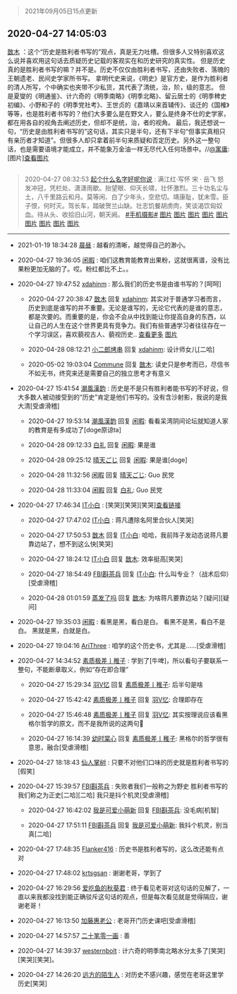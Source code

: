 > 2021年09月05日15点更新
<link rel="stylesheet" href="https://cdn.jsdelivr.net/gh/taotie6/sampleJSON@main/css/photo_show.css">


 ## 2020-04-27 14:05:03 

 [㪚木](https://www.coolapk.com/feed/18386152?shareKey=ZjFjNTk2NWJjN2NmNjEzMTc1NDc~) ：这个“历史是胜利者书写的”观点，真是无力吐槽。但很多人又特别喜欢这么说并喜欢用这句话去质疑历史记载的客观实在和历史研究的真实性。
但是历史真的是胜利者书写的嘛？并不是。历史不仅仅由胜利者书写，还由失败者、落魄的王朝遗老、民间史学家所书写。
拿明代史来说，《明史》是官方史<!--break-->，是作为胜利者的清人所写，个中确实也夹带不少私货，其代表了清统，治，阶，级的意志。
但是夏燮的《明通鉴》、计六奇的《明季南略》《明季北略》、留云居士的《明季稗史初编》、小野和子的《明季党社考》、王世贞的《嘉靖以来首辅传》、谈迁的《国榷》等等，也是胜利者书写的？他们大多要么是在野文人，要么是终身不仕的史学家，都在用各自的视角去阐述历史，但却不是统，治，者的视角。
最后，我还想说一句，“历史是由胜利者书写的”这句话，其实只是半句，还有下半句“但事实真相只有亲历者才知道”。但很多人却只拿着前半句来质疑和否定历史。另外这一整句话，也是需要语境才能成立，并不能象万金油一样无尽代入任何场景中。//<a class="feed-link-uname" href="/u/寓庸">@寓庸</a>:[图片]<a class="feed-forward-pic" href="http://image.coolapk.com/feed/2020/0427/13/1081091_01aaad52_6207_043@1440x1284.jpeg">查看图片</a> 

<div class="album">
<img class="img-item" src="" />
</div>

> 2020-04-27 08:32:53 
> [起个什么名字好呢你说](https://www.coolapk.com/feed/18378183?shareKey=YTg4YjBhMTYwMTI5NjEzMTc1NDc~) : 满江红·写怀 宋 · 岳飞 怒发冲冠，凭栏处、潇潇雨歇。抬望眼、仰天长啸，壮怀激烈。三十功名尘与土，八千里路云和月。莫等闲、白了少年头，空悲切。靖康耻，犹未雪。臣子恨，何时灭。驾长车，踏破贺兰山缺。壮志饥餐胡虏肉，笑谈渴饮匈奴血。待从头、收拾旧山河，朝天阙。 <a class="feed-link-tag" href="/t/手机摄影?type=0">#手机摄影#</a> 
[图片](http://image.coolapk.com/feed/2020/0427/08/1503909_63a02e2f_7327_7907@3328x2490.jpeg)
[图片](http://image.coolapk.com/feed/2020/0427/08/1503909_b20494d4_7327_792@3328x2490.jpeg)
[图片](http://image.coolapk.com/feed/2020/0427/08/1503909_d96b6cef_7327_7913@2490x3328.jpeg)
[图片](http://image.coolapk.com/feed/2020/0427/08/1503909_1a3a51fd_7327_7909@2490x3328.jpeg)
[图片](http://image.coolapk.com/feed/2020/0427/08/1503909_cae48b0d_7327_7922@2490x3328.jpeg)
[图片](http://image.coolapk.com/feed/2020/0427/08/1503909_06eeb567_7327_7915@2490x3328.jpeg)
[图片](http://image.coolapk.com/feed/2020/0427/08/1503909_41084306_7327_7917@3328x2490.jpeg)
[图片](http://image.coolapk.com/feed/2020/0427/08/1503909_c6c5b831_7327_7911@2490x3328.jpeg)
[图片](http://image.coolapk.com/feed/2020/0427/08/1503909_9946f855_7571_9829@2490x3328.jpeg)

 ------- 

- 2021-01-19 18:34:28 [晨昼](uid=2102551) : 越看的清晰，越觉得自己的渺小。 

- 2020-04-27 19:36:05 [闲暇](uid=2113212) : 咱们这教育能教育出果粉，这就很离谱，没有比果粉更加无脑的了。哎。粉红都比不上。。 

- 2020-04-27 19:47:52 [xdahinm](uid=778338) : 那么我们的历史书是由谁书写的？[呵呵] 

    - 2020-04-27 20:38:47 [㪚木](uid=1081091) 回复 [xdahinm](uid=778338): 其实对于普通学习者而言，历史到底是谁写的并不重要。无论是谁写的，无论它代表的是谁的意志，都是次要的。而重要的是，你会不会从中找到能让你提高自身的东西，以让自己的人生在这个世界更具有竞争力。我们有些普通学习者往往存在一个学习误区，喜欢藐视古人、藐视历史.. <a href="/feed/replyList?id=127181919">查看更多</a> [图片](http://image.coolapk.com/feed/2019/0507/23/1081091_4568_9135@350x195.gif)

    - 2020-04-28 08:12:21 [小二郎烤串](uid=1028062) 回复 [xdahinm](uid=778338): 设计师女儿[二哈] 

    - 2020-05-02 19:03:04 [Commune](uid=1309170) 回复 [㪚木](uid=1081091): 读史只是参考而已，尽信书不如无书，终究来还是需要自己的独立思考才有意义 

- 2020-04-27 15:41:54 [潮風漢韵](uid=1058691) : 历史是不是只有胜利者能书写的不好说，但大多数人被动接受到的“历史”肯定是他们书写的。没有含沙射影，我说的是我大清[受虐滑稽] 

    - 2020-04-27 19:53:14 [潮風漢韵](uid=1058691) 回复 [闲暇](uid=2113212): 看看呆湾阴间论坛就知道人家的教育是有多成功了[doge原谅ta] 

    - 2020-04-28 09:12:33 [白礼](uid=1528397) 回复 [闲暇](uid=2113212): 果是谁 

    - 2020-04-28 09:25:12 [晴天ごじ](uid=3288698) 回复 [闲暇](uid=2113212): 果是谁[doge] 

    - 2020-04-28 11:32:56 [闲暇](uid=2113212) 回复 [晴天ごじ](uid=3288698): Guo 民党 

    - 2020-04-28 11:33:04 [闲暇](uid=2113212) 回复 [白礼](uid=1528397): Guo 民党 

- 2020-04-27 17:46:34 [IT小白](uid=1002886) : [笑哭][笑哭][笑哭]<a class="feed-link-url" href="https://cj.sina.cn/article/norm_detail?url=https://tech.sina.com.cn/i/2020-04-27/doc-iircuyvi0094675.shtml" title="https://cj.sina.cn/article/norm_detail?url=https://tech.sina.com.cn/i/2020-04-27/doc-iircuyvi0094675.shtml" target="_blank" rel="nofollow">查看链接</a> 

    - 2020-04-27 17:47:02 [IT小白](uid=1002886) : 蒋凡遭除名阿里合伙人[笑哭] 

    - 2020-04-27 17:50:53 [㪚木](uid=1081091) 回复 [IT小白](uid=1002886): 哈哈，我前阵子发动态说蒋凡要靠边站了，想不到这么快[笑哭] 

    - 2020-04-27 18:24:12 [IT小白](uid=1002886) 回复 [㪚木](uid=1081091): 效率挺高[笑哭] 

    - 2020-04-27 18:54:49 [FBI斟茶兵](uid=2990798) 回复 [IT小白](uid=1002886): 什么叫专业？（战术后仰）[受虐滑稽] 

    - 2020-04-28 01:01:59 [蒸发了吗](uid=1621333) 回复 [㪚木](uid=1081091): 为啥蒋凡要靠边站？[疑问][疑问] 

- 2020-04-27 19:35:03 [闲暇](uid=2113212) : 看黑是黑，看白是白。
看黑不是黑，看白不是白。
黑就是黑，白就是白。 

- 2020-04-27 19:04:16 [AriThree](uid=1560115) : 咱学的这个历史书，尤其是……[受虐滑稽] 

- 2020-04-27 14:34:52 [素质极差丨稚子](uid=2773473) : 学到了[牛啤]，所以看句子要联系一整句，不能断章取义，例如“存在即合理” 

    - 2020-04-27 15:29:34 [羽V忆](uid=1291531) 回复 [素质极差丨稚子](uid=2773473): 后半句是啥 

    - 2020-04-27 15:42:42 [素质极差丨稚子](uid=2773473) 回复 [羽V忆](uid=1291531): 合理即存在 

    - 2020-04-27 15:46:48 [素质极差丨稚子](uid=2773473) 回复 [羽V忆](uid=1291531): 其实按理说应该看黑格尔哲学的原文，而不是我所说的这两句🙏 

    - 2020-04-27 16:14:39 [幼时棠心](uid=1017379) 回复 [素质极差丨稚子](uid=2773473): 黑格尔的哲学很有意思，融合[受虐滑稽] 

- 2020-04-27 18:18:43 [仙人掌树](uid=3210433) : 只要不对他们口味的历史就是胜利者书写的[假笑] 

- 2020-04-27 15:39:57 [FBI斟茶兵](uid=2990798) : 失败者我们一般称之为野史
胜利者书写的我们称之为正史[二哈][二哈]
我只是抖个机灵[受虐滑稽] 

    - 2020-04-27 16:42:02 [我是可爱小萌新](uid=2909123) 回复 [FBI斟茶兵](uid=2990798): 没毛病[机智] 

    - 2020-04-27 17:51:11 [FBI斟茶兵](uid=2990798) 回复 [我是可爱小萌新](uid=2909123): 我抖个机灵，别当真[二哈] 

- 2020-04-27 17:48:35 [Flanker416](uid=447843) : 历史书是胜利者写的，这么改还能有点对 

- 2020-04-27 17:48:02 [krtsgsan](uid=637151) : 谢谢老哥，学到了 

- 2020-04-27 16:29:56 [爱吃鱼的秋葵君](uid=1197189) : 终于看见老哥对这句话的见解了，一直以来我都没找到能正确驳斥这句话的观点，但是每次看见就是觉得隔应，谢谢老哥！ 

- 2020-04-27 16:13:50 [加藤惠老公](uid=1266680) : 老哥开门历史课吧[受虐滑稽] 

- 2020-04-27 14:57:57 [二十笔零一画](uid=1208071) : 善 

- 2020-04-27 14:39:37 [westernbolt](uid=2121219) : 计六奇的明季南北略水分太多了[笑哭][笑哭][笑哭]。 

- 2020-04-27 14:26:20 [远方的陌生人](uid=1887972) : 对历史不感兴趣，感觉在老哥这里学历史[笑哭] 

